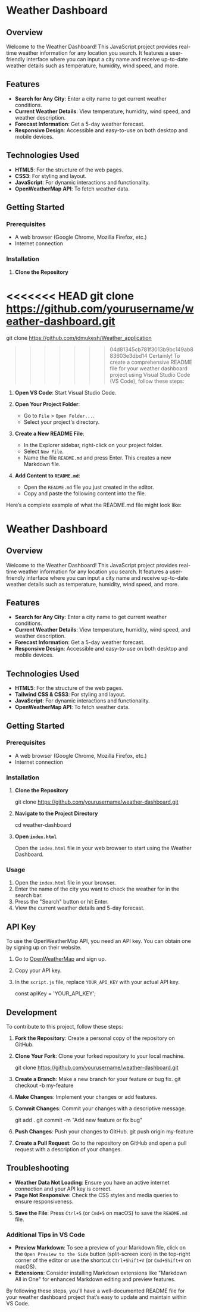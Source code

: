 # Weather Dashboard

## Overview

Welcome to the Weather Dashboard! This JavaScript project provides real-time weather information for any location you search. It features a user-friendly interface where you can input a city name and receive up-to-date weather details such as temperature, humidity, wind speed, and more.

## Features

- **Search for Any City**: Enter a city name to get current weather conditions.
- **Current Weather Details**: View temperature, humidity, wind speed, and weather description.
- **Forecast Information**: Get a 5-day weather forecast.
- **Responsive Design**: Accessible and easy-to-use on both desktop and mobile devices.

## Technologies Used

- **HTML5**: For the structure of the web pages.
- **CSS3**: For styling and layout.
- **JavaScript**: For dynamic interactions and functionality.
- **OpenWeatherMap API**: To fetch weather data.

## Getting Started

### Prerequisites

- A web browser (Google Chrome, Mozilla Firefox, etc.)
- Internet connection

### Installation

1. **Clone the Repository**


<<<<<<< HEAD
   git clone https://github.com/yourusername/weather-dashboard.git
=======
   git clone https://github.com/idmukesh/Weather_application
>>>>>>> 04d81345cb781f3013b9bc149ab883603e3dbd14
Certainly! To create a comprehensive README file for your weather dashboard project using Visual Studio Code (VS Code), follow these steps:

1. **Open VS Code**: Start Visual Studio Code.

2. **Open Your Project Folder**: 
   - Go to `File` > `Open Folder...`.
   - Select your project's directory.

3. **Create a New README File**:
   - In the Explorer sidebar, right-click on your project folder.
   - Select `New File`.
   - Name the file `README.md` and press Enter. This creates a new Markdown file.

4. **Add Content to `README.md`**:
   - Open the `README.md` file you just created in the editor.
   - Copy and paste the following content into the file.

Here’s a complete example of what the README.md file might look like:


# Weather Dashboard

## Overview

Welcome to the Weather Dashboard! This JavaScript project provides real-time weather information for any location you search. It features a user-friendly interface where you can input a city name and receive up-to-date weather details such as temperature, humidity, wind speed, and more.

## Features

- **Search for Any City**: Enter a city name to get current weather conditions.
- **Current Weather Details**: View temperature, humidity, wind speed, and weather description.
- **Forecast Information**: Get a 5-day weather forecast.
- **Responsive Design**: Accessible and easy-to-use on both desktop and mobile devices.

## Technologies Used

- **HTML5**: For the structure of the web pages.
- **Tailwind CSS & CSS3**: For styling and layout.
- **JavaScript**: For dynamic interactions and functionality.
- **OpenWeatherMap API**: To fetch weather data.

## Getting Started

### Prerequisites

- A web browser (Google Chrome, Mozilla Firefox, etc.)
- Internet connection

### Installation

1. **Clone the Repository**

   git clone https://github.com/yourusername/weather-dashboard.git


2. **Navigate to the Project Directory**

   
   cd weather-dashboard
  

3. **Open `index.html`**

   Open the `index.html` file in your web browser to start using the Weather Dashboard.

### Usage

1. Open the `index.html` file in your browser.
2. Enter the name of the city you want to check the weather for in the search bar.
3. Press the "Search" button or hit Enter.
4. View the current weather details and 5-day forecast.

## API Key

To use the OpenWeatherMap API, you need an API key. You can obtain one by signing up on their website.

1. Go to [OpenWeatherMap](https://openweathermap.org/api) and sign up.
2. Copy your API key.
3. In the `script.js` file, replace `YOUR_API_KEY` with your actual API key.

   const apiKey = 'YOUR_API_KEY';

## Development

To contribute to this project, follow these steps:

1. **Fork the Repository**: Create a personal copy of the repository on GitHub.
2. **Clone Your Fork**: Clone your forked repository to your local machine.

   git clone https://github.com/yourusername/weather-dashboard.git

3. **Create a Branch**: Make a new branch for your feature or bug fix.
   git checkout -b my-feature

4. **Make Changes**: Implement your changes or add features.
5. **Commit Changes**: Commit your changes with a descriptive message.

   git add .
   git commit -m "Add new feature or fix bug"

6. **Push Changes**: Push your changes to GitHub.
   git push origin my-feature

7. **Create a Pull Request**: Go to the repository on GitHub and open a pull request with a description of your changes.

## Troubleshooting

- **Weather Data Not Loading**: Ensure you have an active internet connection and your API key is correct.
- **Page Not Responsive**: Check the CSS styles and media queries to ensure responsiveness.



5. **Save the File**: Press `Ctrl+S` (or `Cmd+S` on macOS) to save the `README.md` file.

### Additional Tips in VS Code

- **Preview Markdown**: To see a preview of your Markdown file, click on the `Open Preview to the Side` button (split-screen icon) in the top-right corner of the editor or use the shortcut `Ctrl+Shift+V` (or `Cmd+Shift+V` on macOS).
- **Extensions**: Consider installing Markdown extensions like "Markdown All in One" for enhanced Markdown editing and preview features.

By following these steps, you'll have a well-documented README file for your weather dashboard project that’s easy to update and maintain within VS Code.

